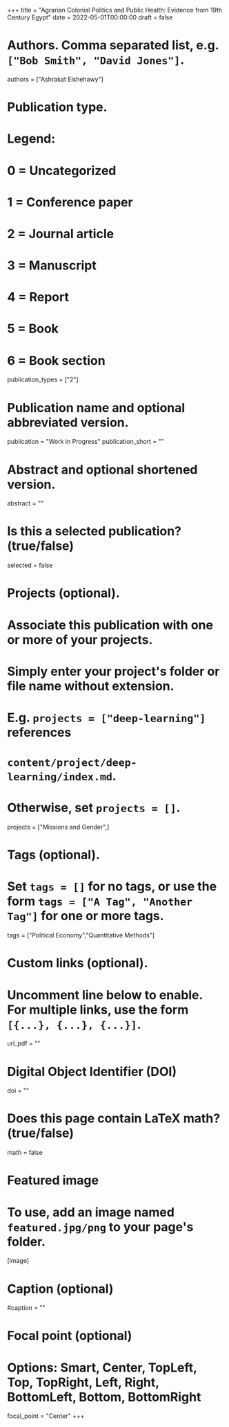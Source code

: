
+++
title = "Agrarian Colonial Politics and Public Health: Evidence from 19th Century Egypt"
date = 2022-05-01T00:00:00
draft = false

# Authors. Comma separated list, e.g. `["Bob Smith", "David Jones"]`.
authors = ["Ashrakat Elshehawy"]

# Publication type.
# Legend:
# 0 = Uncategorized
# 1 = Conference paper
# 2 = Journal article
# 3 = Manuscript
# 4 = Report
# 5 = Book
# 6 = Book section
publication_types = ["2"]

# Publication name and optional abbreviated version.
publication = "Work in Progress"
publication_short = ""

# Abstract and optional shortened version.
abstract = ""

# Is this a selected publication? (true/false)
selected = false

# Projects (optional).
#   Associate this publication with one or more of your projects.
#   Simply enter your project's folder or file name without extension.
#   E.g. `projects = ["deep-learning"]` references 
#   `content/project/deep-learning/index.md`.
#   Otherwise, set `projects = []`.
projects = ["Missions and Gender",]

# Tags (optional).
#   Set `tags = []` for no tags, or use the form `tags = ["A Tag", "Another Tag"]` for one or more tags.
tags = ["Political Economy","Quantitative Methods"]

# Custom links (optional).
#   Uncomment line below to enable. For multiple links, use the form `[{...}, {...}, {...}]`.
url_pdf = "" 

# Digital Object Identifier (DOI)
doi = ""

# Does this page contain LaTeX math? (true/false)
math = false

# Featured image
# To use, add an image named `featured.jpg/png` to your page's folder. 
[image]
  # Caption (optional)
  #caption = ""

  # Focal point (optional)
  # Options: Smart, Center, TopLeft, Top, TopRight, Left, Right, BottomLeft, Bottom, BottomRight
  focal_point = "Center"
+++






